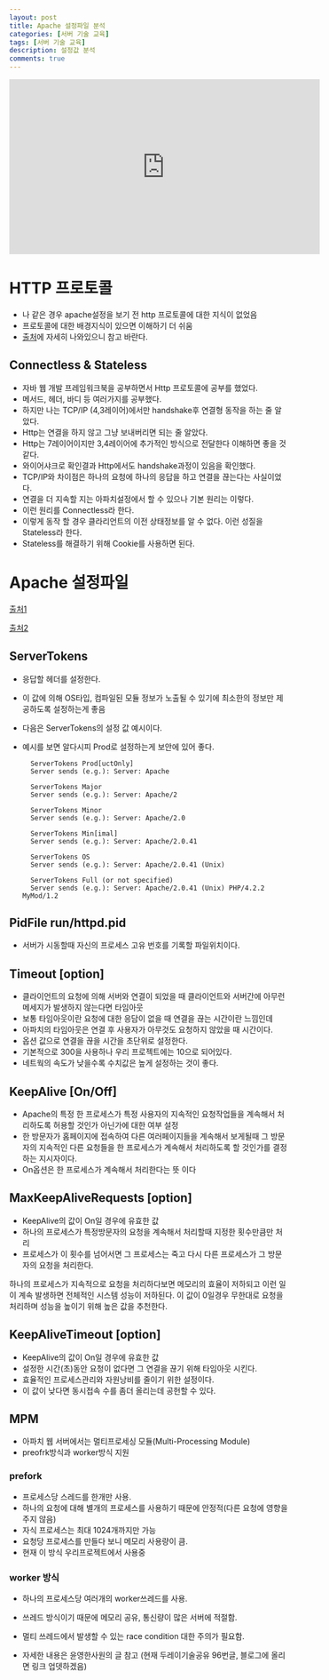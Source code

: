 ```yaml
---
layout: post
title: Apache 설정파일 분석
categories: [서버 기술 교육]
tags: [서버 기술 교육]
description: 설정값 분석
comments: true
---
```


<iframe width="560" height="315" src="https://www.youtube.com/embed/5gvQHtR9oNw" frameborder="0" allowfullscreen></iframe>

# HTTP 프로토콜

- 나 같은 경우 apache설정을 보기 전 http 프로토콜에 대한 지식이 없었음
- 프로토콜에 대한 배경지식이 있으면 이해하기 더 쉬움 
- [출처](http://www.joinc.co.kr/modules/moniwiki/wiki.php/Site/Network_Programing/AdvancedComm/HTTP)에 자세히 나와있으니 참고 바란다.

## Connectless & Stateless

- 자바 웹 개발 프레임워크북을 공부하면서 Http 프로토콜에 공부를 했었다.
- 메서드, 헤더, 바디 등 여러가지를 공부했다.
- 하지만 나는 TCP/IP (4,3레이어)에서만 handshake후 연결형 동작을 하는 줄 알았다.
- Http는 연결을 하지 않고 그냥 보내버리면 되는 줄 알았다.
- Http는 7레이어이지만 3,4레이어에 추가적인 방식으로 전달한다 이해하면 좋을 것 같다.
- 와이어샤크로 확인결과 Http에서도 handshake과정이 있음을 확인했다.
- TCP/IP와 차이점은 하나의 요청에 하나의 응답을 하고 연결을 끊는다는 사실이었다.
- 연결을 더 지속할 지는 아파치설정에서 할 수 있으나 기본 원리는 이렇다.
- 이런 원리를 Connectless라 한다.
- 이렇게 동작 할 경우 클라리언트의 이전 상태정보를 알 수 없다. 이런 성질을 Stateless라 한다.
- Stateless를 해결하기 위해 Cookie를 사용하면 된다.

# Apache 설정파일

[출처1](http://webdir.tistory.com/178)

[출처2](http://www.apache.org/)

## ServerTokens

- 응답할 헤더를 설정한다.
- 이 값에 의해 OS타입, 컴파일된 모듈 정보가 노출될 수 있기에 최소한의 정보만 제공하도록 설정하는게 좋음
- 다음은 ServerTokens의 설정 값 예시이다.
- 예시를 보면 알다시피 Prod로 설정하는게 보안에 있어 좋다.


		ServerTokens Prod[uctOnly]
		Server sends (e.g.): Server: Apache
		
		ServerTokens Major
		Server sends (e.g.): Server: Apache/2
		
		ServerTokens Minor
		Server sends (e.g.): Server: Apache/2.0
		
		ServerTokens Min[imal]
		Server sends (e.g.): Server: Apache/2.0.41
		
		ServerTokens OS
		Server sends (e.g.): Server: Apache/2.0.41 (Unix)
		
		ServerTokens Full (or not specified)
		Server sends (e.g.): Server: Apache/2.0.41 (Unix) PHP/4.2.2 MyMod/1.2

## PidFile run/httpd.pid

- 서버가 시동할때 자신의 프로세스 고유 번호를 기록할 파일위치이다.

## Timeout [option]

- 클라이언트의 요청에 의해 서버와 연결이 되었을 때 클라이언트와 서버간에 아무런 메세지가 발생하지 않는다면 타임아웃
- 보통 타임아웃이란 요청에 대한 응담이 없을 때 연결을 끊는 시간이란 느낌인데
- 아파치의 타임아웃은 연결 후 사용자가 아무것도 요청하지 않았을 때 시간이다. 
- 옵션 값으로 연결을 끊을 시간을 초단위로 설정한다. 
- 기본적으로 300을 사용하나 우리 프로젝트에는 10으로 되어있다.
- 네트웍의 속도가 낮을수록 수치값은 높게 설정하는 것이 좋다.

## KeepAlive [On/Off]

- Apache의 특정 한 프로세스가 특정 사용자의 지속적인 요청작업들을 계속해서 처리하도록 허용할 것인가 아닌가에 대한 여부 설정
- 한 방문자가 홈페이지에 접속하여 다른 여러페이지들을 계속해서 보게될때 그 방문자의 지속적인 다른 요청들을 한 프로세스가 계속해서 처리하도록 할 것인가를 결정하는 지시자이다.
- On옵션은 한 프로세스가 계속해서 처리한다는 뜻 이다

## MaxKeepAliveRequests [option]

- KeepAlive의 값이 On일 경우에 유효한 값
- 하나의 프로세스가 특정방문자의 요청을 계속해서 처리할때 지정한 횟수만큼만 처리
-  프로세스가 이 횟수를 넘어서면 그 프로세스는 죽고 다시 다른 프로세스가 그 방문자의 요청을 처리한다.

하나의 프로세스가 지속적으로 요청을 처리하다보면 메모리의 효율이 저하되고 이런 일이 계속 발생하면 전체적인 시스템 성능이 저하된다. 이 값이 0일경우 무한대로 요청을 처리하며 성능을 높이기 위해 높은 값을 추천한다.


## KeepAliveTimeout [option]

- KeepAlive의 값이 On일 경우에 유효한 값
- 설정한 시간(초)동안 요청이 없다면 그 연결을 끊기 위해 타임아웃 시킨다.
- 효율적인 프로세스관리와 자원낭비를 줄이기 위한 설정이다.
- 이 값이 낮다면 동시접속 수를 좀더 올리는데 공헌할 수 있다.

## MPM

- 아파치 웹 서버에서는 멀티프로세싱 모듈(Multi-Processing Module)
- preofrk방식과 worker방식 지원

### prefork
- 프로세스당 스레드를 한개만 사용.
- 하나의 요청에 대해 별개의 프로세스를 사용하기 때문에 안정적(다른 요청에 영향을 주지 않음)
- 자식 프로세스는 최대 1024개까지만 가능
- 요청당 프로세스를 만들다 보니 메모리 사용량이 큼.
- 현재 이 방식 우리프로젝트에서 사용중

### worker 방식
- 하나의 프로세스당 여러개의 worker쓰레드를 사용.
- 쓰레드 방식이기 때문에 메모리 공유, 통신량이 많은 서버에 적절함.
- 멀티 쓰레드에서 발생할 수 있는 race condition 대한 주의가 필요함.

- 자세한 내용은 윤영한사원의 글 참고 (현재 두레이기술공유 96번글, 블로그에 올리면 링크 업뎃하겠음)

